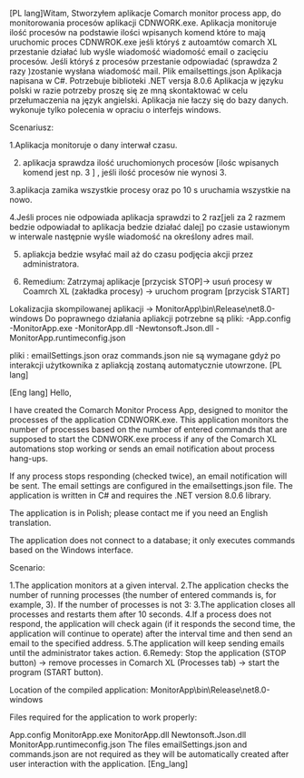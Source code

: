 [PL lang]Witam,
Stworzyłem aplikacje Comarch monitor process app, do monitorowania procesów aplikacji CDNWORK.exe.
Aplikacja monitoruje ilość procesów na podstawie ilości wpisanych komend które to mają uruchomic proces CDNWROK.exe jeśli któryś z autoamtów comarch XL przestanie działać lub wyśle wiadomość wiadomość email o zacięciu procesów.
Jeśli któryś z procesów przestanie odpowiadać (sprawdza 2 razy )zostanie wysłana wiadomość mail. Plik emailsettings.json
Aplikacja napisana w C#. Potrzebuje biblioteki .NET versja 8.0.6
Aplikacja w języku polski w razie potrzeby proszę się ze mną skontaktować w celu przełumaczenia na język angielski.
Aplikacja nie łaczy się do bazy danych. wykonuje tylko polecenia w opraciu o interfejs windows. 

Scenariusz: 

1.Aplikacja monitoruje o dany interwał czasu.

2. aplikacja sprawdza ilość uruchomionych procesów [ilośc wpisanych komend jest np. 3 ] , jeśli ilość procesów nie wynosi 3.

3.aplikacja zamika wszystkie procesy oraz po 10 s uruchamia wszystkie na nowo. 

4.Jeśli proces nie odpowiada aplikacja sprawdzi to 2 raz[jeli za 2 razmem bedzie odpowiadał to aplikacja bedzie działać dalej] po czasie ustawionym w interwale następnie wyśle wiadomość na określony adres mail.

5. apliakcja bedzie wsyłać mail aż do czasu podjęcia akcji przez administratora.

6. Remedium: Zatrzymaj aplikacje [przycisk STOP]-> usuń procesy w Coamrch XL (zakładka procesy) -> uruchom program [przycisk START] 

Lokalizacjia skompilowanej aplikacji -> MonitorApp\bin\Release\net8.0-windows
Do poprawnego działania apliakcji potrzebne są pliki:
-App.config
-MonitorApp.exe
-MonitorApp.dll
-Newtonsoft.Json.dll
-MonitorApp.runtimeconfig.json

pliki : emailSettings.json oraz commands.json nie są wymagane gdyż po interakcji użytkownika z apliakcją zostaną automatycznie utowrzone.
[PL lang]

[Eng lang]
Hello,

I have created the Comarch Monitor Process App, designed to monitor the processes of the application CDNWORK.exe. This application monitors the number of processes based on the number of entered commands that are supposed to start the CDNWORK.exe process if any of the Comarch XL automations stop working or sends an email notification about process hang-ups.

If any process stops responding (checked twice), an email notification will be sent. The email settings are configured in the emailsettings.json file. The application is written in C# and requires the .NET version 8.0.6 library.

The application is in Polish; please contact me if you need an English translation.

The application does not connect to a database; it only executes commands based on the Windows interface.

Scenario:

1.The application monitors at a given interval.
2.The application checks the number of running processes (the number of entered commands is, for example, 3). If the number of processes is not 3:
3.The application closes all processes and restarts them after 10 seconds.
4.If a process does not respond, the application will check again (if it responds the second time, the application will continue to operate) after the interval time and then send an email to the specified address.
5.The application will keep sending emails until the administrator takes action.
6.Remedy: Stop the application (STOP button) -> remove processes in Comarch XL (Processes tab) -> start the program (START button).

Location of the compiled application: MonitorApp\bin\Release\net8.0-windows

Files required for the application to work properly:

App.config
MonitorApp.exe
MonitorApp.dll
Newtonsoft.Json.dll
MonitorApp.runtimeconfig.json
The files emailSettings.json and commands.json are not required as they will be automatically created after user interaction with the application.
[Eng_lang]
